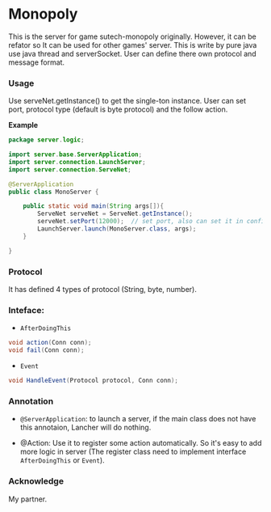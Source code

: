 # Monopoly

This is the server for game sutech-monopoly originally. However, it can be refator so It can be used for other games' server.
This is write by pure java use java thread and serverSocket. User can define there own protocol and message format.

### Usage
Use serveNet.getInstance() to get the single-ton instance. User can set port, protocol type (default is byte protocol) and the follow action.

**Example**
```java
package server.logic;

import server.base.ServerApplication;
import server.connection.LaunchServer;
import server.connection.ServeNet;

@ServerApplication
public class MonoServer {

    public static void main(String args[]){
        ServeNet serveNet = ServeNet.getInstance();
        serveNet.setPort(12000);  // set port, also can set it in configuration file.
        LaunchServer.launch(MonoServer.class, args);
    }

}
```

### Protocol
It has defined 4 types of protocol (String, byte, number).


### Inteface: 
- `AfterDoingThis`

```java
void action(Conn conn);
void fail(Conn conn);
```

- `Event`
```java
void HandleEvent(Protocol protocol, Conn conn);
```

### Annotation
- `@ServerApplication`:
to launch a server, if the main class does not have this annotaion, Lancher will do nothing.

- @Action:
Use it to register some action automatically. So it's easy to add more logic in server (The register class need to implement interface `AfterDoingThis` or `Event`).

### Acknowledge

My partner.
